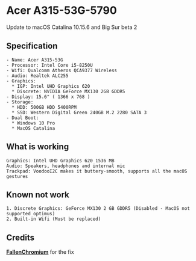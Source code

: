 # Acer A315-53G-5790

Update to macOS Catalina 10.15.6 and Big Sur beta 2 

## Specification
```
- Name: Acer A315-53G
- Processor: Intel Core i5-8250U
- Wifi: Qualcomm Atheros QCA9377 Wireless
- Audio: Realtek ALC255
- Graphics: 
  * IGP: Intel UHD Graphics 620
  * Discrete: NVIDIA GeForce MX130 2GB GDDR5
- Display: 15.6" ( 1366 x 768 ) 
- Storage:
  * HDD: 500GB HDD 5400RPM 
  * SSD: Western Digital Green 240GB M.2 2280 SATA 3
- Dual Boot:
  * Windows 10 Pro
  * MacOS Catalina

```
## What is working
```
Graphics: Intel UHD Graphics 620 1536 МB
Audio: Speakers, headphones and internal mic
Trackpad: VoodooI2C makes it buttery-smooth, supports all the macOS gestures
```

## Known not work
```
1. Discrete Graphics: GeForce MX130 2 GB GDDR5 (Disabled - MacOS not supported optimus)
2. Built-in Wifi (Must be replaced)
```

## Credits

[**FallenChromium**](https://github.com/FallenChromium/Acer-Swift3-2018-hackintosh) for the fix


